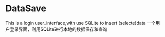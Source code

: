# DataSave
This is a login user_interface,with use SQLite to insert (selecte)data
一个用户登录界面，利用SQLite进行本地的数据保存和查询
